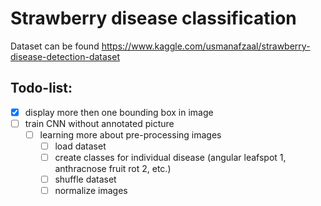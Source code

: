 # Strawberry disease classification
Dataset can be found https://www.kaggle.com/usmanafzaal/strawberry-disease-detection-dataset  
## Todo-list:
- [X] display more then one bounding box in image
- [ ] train CNN without annotated picture
    - [ ] learning more about pre-processing images
      - [ ] load dataset
      - [ ] create classes for individual disease (angular leafspot 1, anthracnose fruit rot 2, etc.)
      - [ ] shuffle dataset
      - [ ] normalize images